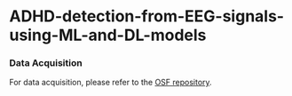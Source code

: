 # ADHD-detection-from-EEG-signals-using-ML-and-DL-models
### Data Acquisition

For data acquisition, please refer to the [OSF repository](https://osf.io/6594x/).
